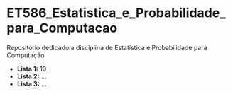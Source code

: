 # ET586_Estatistica_e_Probabilidade_para_Computacao
Repositório dedicado a disciplina de Estatística e Probabilidade para Computação

- **Lista 1:** 10
- **Lista 2:** ...
- **Lista 3:** ...
